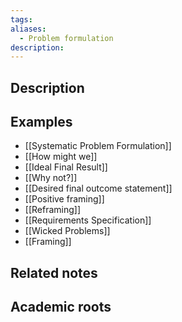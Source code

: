 ```yaml
---
tags: 
aliases:
  - Problem formulation
description:
---
```


## Description


## Examples 
- [[Systematic Problem Formulation]]
- [[How might we]]
- [[Ideal Final Result]]
- [[Why not?]]
- [[Desired final outcome statement]]
- [[Positive framing]]
- [[Reframing]]
- [[Requirements Specification]]
- [[Wicked Problems]]
- [[Framing]]
## Related notes 


## Academic roots
